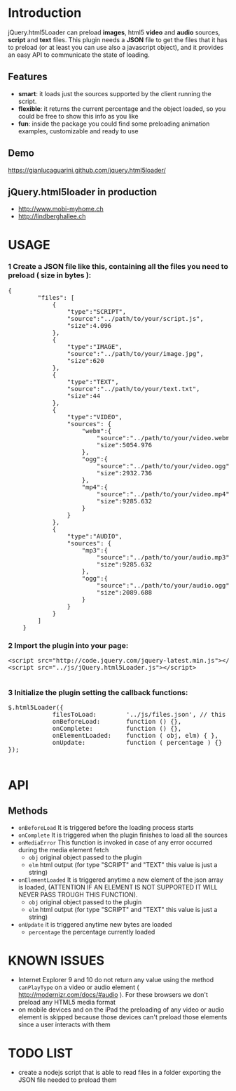 # Introduction
jQuery.html5Loader can preload <b>images</b>, html5 <b>video</b> and <b>audio</b> sources, <b>script</b> and <b>text</b> files.
This plugin needs a <b>JSON</b> file to get the files that it has to preload (or at least you can use also a javascript object), and it provides an easy API to communicate the state of loading.


## Features
* <b>smart</b>: it loads just the sources supported by the client running the script.
* <b>flexible</b>: it returns the current percentage and the object loaded, so you could be free to show this info as you like
* <b>fun</b>: inside the package you could find some preloading animation examples, customizable and ready to use




## Demo
https://gianlucaguarini.github.com/jquery.html5loader/

## jQuery.html5loader in production
- http://www.mobi-myhome.ch
- http://lindberghallee.ch

# USAGE

### 1 Create a JSON file like this, containing all the files you need to preload ( size in bytes ):

<pre lang="json">
{
		"files": [
			{
				"type":"SCRIPT",
				"source":"../path/to/your/script.js",
				"size":4.096
			},
			{
				"type":"IMAGE",
				"source":"../path/to/your/image.jpg",
				"size":620
			},
			{
				"type":"TEXT",
				"source":"../path/to/your/text.txt",
				"size":44
			},
			{
				"type":"VIDEO",
				"sources": {
					"webm":{
						"source":"../path/to/your/video.webm",
						"size":5054.976
					},
					"ogg":{
						"source":"../path/to/your/video.ogg",
						"size":2932.736
					},
					"mp4":{
						"source":"../path/to/your/video.mp4",
						"size":9285.632
					}
				}
			},
			{
				"type":"AUDIO",
				"sources": {
					"mp3":{
						"source":"../path/to/your/audio.mp3",
						"size":9285.632
					},
					"ogg":{
						"source":"../path/to/your/audio.ogg",
						"size":2089.688
					}
				}
			}
		]
	}
</pre>

### 2 Import the plugin into your page:
<pre lang="html">
&lt;script src=&quot;http://code.jquery.com/jquery-latest.min.js&quot;&gt;&lt;/script&gt;
&lt;script src=&quot;../js/jQuery.html5Loader.js&quot;&gt;&lt;/script&gt;

</pre>

### 3 Initialize the plugin setting the callback functions:

<pre lang="javascript">
$.html5Loader({
			filesToLoad:		'../js/files.json', // this could be a JSON or simply a javascript object
			onBeforeLoad:       function () {},
			onComplete:         function () {},
			onElementLoaded:    function ( obj, elm) { },
			onUpdate:           function ( percentage ) {}		
});	

</pre>


# API 
## Methods
- <code>onBeforeLoad</code> It is triggered before the loading process starts
- <code>onComplete</code> It is triggered when the plugin finishes to load all the sources
- <code>onMediaError</code> This function is invoked in case of any error occurred during the media element fetch
 	- <code>obj</code> original object passed to the plugin
	- <code>elm</code> html output (for type "SCRIPT" and "TEXT" this value is just a string)
- <code>onElementLoaded</code> It is triggered anytime a new element of the json array is loaded, (ATTENTION IF AN ELEMENT IS NOT SUPPORTED IT WILL NEVER PASS TROUGH THIS FUNCTION). 
 	- <code>obj</code> original object passed to the plugin
	- <code>elm</code> html output (for type "SCRIPT" and "TEXT" this value is just a string)
- <code>onUpdate</code> it is triggered anytime new bytes are loaded
	- <code>percentage</code> the percentage currently loaded
	
# KNOWN ISSUES
- Internet Explorer 9 and 10 do not return any value using the method <code>canPlayType</code> on a video or audio element ( http://modernizr.com/docs/#audio ). For these browsers we don't preload any HTML5 media format
- on mobile devices and on the iPad the preloading of any video or audio element is skipped because those devices can't preload those elements since a user interacts with them  

# TODO LIST
- create a nodejs script that is able to read files in a folder exporting the JSON file needed to preload them


